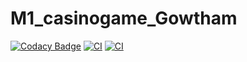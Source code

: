 # M1_casinogame_Gowtham
[![Codacy Badge](https://app.codacy.com/project/badge/Grade/8097b530876f4478bdee1d9ed27c3572)](https://www.codacy.com/gh/gowthamnp/M1_game_casinogame/dashboard?utm_source=github.com&amp;utm_medium=referral&amp;utm_content=gowthamnp/M1_game_casinogame&amp;utm_campaign=Badge_Grade)
[![CI](https://github.com/gowthamnp/M1_game_casinogame/actions/workflows/codeinspector.yml/badge.svg)](https://github.com/gowthamnp/M1_game_casinogame/actions/workflows/codeinspector.yml)
[![CI](https://github.com/gowthamnp/M1_game_casinogame/actions/workflows/codeinspector.yml/badge.svg)](https://github.com/gowthamnp/M1_game_casinogame/actions/workflows/codeinspector.yml)
